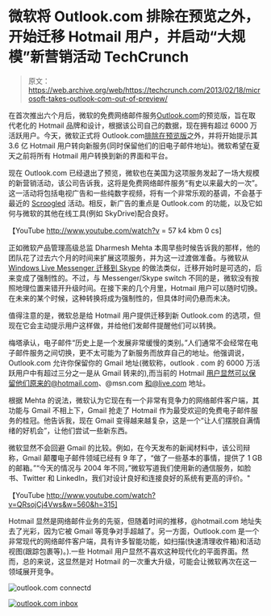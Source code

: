 # 微软将 Outlook.com 排除在预览之外，开始迁移 Hotmail 用户，并启动“大规模”新营销活动 TechCrunch

> 原文：<https://web.archive.org/web/https://techcrunch.com/2013/02/18/microsoft-takes-outlook-com-out-of-preview/>

在首次推出六个月后，微软的免费网络邮件服务[Outlook.com](https://web.archive.org/web/20221006233913/http://outlook.com/)的预览版，旨在取代老化的 Hotmail 品牌和设计，根据该公司自己的数据，现在拥有超过 6000 万活跃用户。今天，微软正式将 Outlook.com[排除在预览版](https://web.archive.org/web/20221006233913/http://blogs.office.com/b/microsoft-outlook/)之外，并将开始提示其 3.6 亿 Hotmail 用户转向新服务(同时保留他们的旧电子邮件地址)。微软希望在夏天之前将所有 Hotmail 用户转换到新的界面和平台。

现在 Outlook.com 已经退出了预览，微软也在美国为这项服务发起了一场大规模的新营销活动，该公司告诉我，这将是免费网络邮件服务“有史以来最大的一次”。这一活动将包括电视广告和一些纯数字视频，将有一个非常乐观的基调，不会基于最近的 [Scroogled](https://web.archive.org/web/20221006233913/https://beta.techcrunch.com/2013/02/10/scroogled-why-so-negative-microsoft/) 活动。相反，新广告的重点是 Outlook.com 的功能，以及它如何与微软的其他在线工具(例如 SkyDrive)配合良好。

【YouTube http://www.youtube.com/watch?v = 57 k4 kbm 0 cs]

正如微软产品管理高级总监 Dharmesh Mehta 本周早些时候告诉我的那样，他的团队花了过去六个月的时间来扩展这项服务，并为这一过渡做准备。与微软从 [Windows Live Messenger 迁移到 Skype](https://web.archive.org/web/20221006233913/https://beta.techcrunch.com/2013/02/15/windows-live-messenger-will-be-upgraded-to-skype-starting-on-april-8/) 的做法类似，迁移开始时是可选的，后来变成了强制性的。不过，与 Messenger/Skype switch 不同的是，微软没有按照地理位置来错开升级时间。在接下来的几个月里，Hotmail 用户可以随时切换。在未来的某个时候，这种转换将成为强制性的，但具体时间仍悬而未决。

值得注意的是，微软总是给 Hotmail 用户提供迁移到新 Outlook.com 的选项，但现在它会主动提示用户这样做，并给他们发邮件提醒他们可以转换。

梅塔承认，电子邮件“历史上是一个发展非常缓慢的类别。”人们通常不会经常在电子邮件服务之间切换，更不太可能为了新服务而放弃自己的地址。他强调说，Outlook.com 允许你保留你的 Gmail 地址(微软称，outlook . com 的 6000 万活跃用户中有超过三分之一是从 Gmail 转来的),而当前的 Hotmail 用户显然可以保留他们原来的@hotmail.com、@msn.com 和@live.com 地址。

根据 Mehta 的说法，微软认为它现在有一个非常有竞争力的网络邮件客户端，其功能与 Gmail 不相上下，Gmail 抢走了 Hotmail 作为最受欢迎的免费电子邮件服务的桂冠。他告诉我，现在 Gmail 变得越来越复杂，这是一个“让人们摆脱自满情绪的好机会”，让他们尝试一些新东西。

微软显然不会回避 Gmail 的比较。例如，在今天发布的新闻材料中，该公司辩称，Gmail 颠覆电子邮件领域已经有 9 年了，“做了一些基本的事情，提供了 1 GB 的邮箱。”“今天的情况与 2004 年不同，”微软写道我们使用新的通信服务，如脸书、Twitter 和 LinkedIn，我们对设计良好和连接良好的系统有更高的评价。"

【YouTube http://www.youtube.com/watch?v=QRsojCj4Vws&w=560&h=315]

Hotmail 显然是网络邮件业务的先驱，但随着时间的推移，@hotmail.com 地址失去了光彩，因为它被 Gmail 等竞争对手超越了。另一方面，Outlook.com 是一个非常现代的网络邮件客户端，具有许多智能功能，如扫描(快速清理收件箱)和活动视图(跟踪包裹等)。).一些 Hotmail 用户显然不喜欢这种现代化的平面界面。然而，总的来说，这显然是对 Hotmail 的一次重大升级，可能会让微软再次在这一领域展开竞争。

![outlook.com connectd](img/56afcf0b68a61b7b586fade7749d14c8.png)

[![outlook.com inbox](img/2f8f0aec1489f8a80efb885ea576391b.png)](https://web.archive.org/web/20221006233913/https://beta.techcrunch.com/2013/02/18/microsoft-takes-outlook-com-out-of-preview/attachment/760348/)